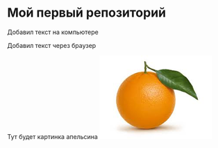 # Мой первый репозиторий

Добавил текст на компьютере

Добавил текст через браузер

Тут будет картинка апельсина
![Апельсин](orange.jpg)
